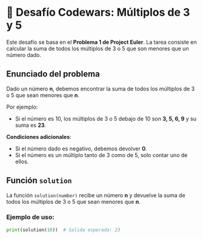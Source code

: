 # 🚀 Desafío Codewars: Múltiplos de 3 y 5

Este desafío se basa en el **Problema 1 de Project Euler**. La tarea consiste en calcular la suma de todos los múltiplos de 3 o 5 que son menores que un número dado.

## Enunciado del problema

Dado un número **n**, debemos encontrar la suma de todos los múltiplos de 3 o 5 que sean menores que **n**.

Por ejemplo:
- Si el número es 10, los múltiplos de 3 o 5 debajo de 10 son **3, 5, 6, 9** y su suma es **23**.

**Condiciones adicionales**:
- Si el número dado es negativo, debemos devolver **0**.
- Si el número es un múltiplo tanto de 3 como de 5, solo contar uno de ellos.

## Función `solution`

La función `solution(number)` recibe un número **n** y devuelve la suma de todos los múltiplos de 3 o 5 que sean menores que **n**.

### Ejemplo de uso:

```python
print(solution(10))  # Salida esperada: 23
